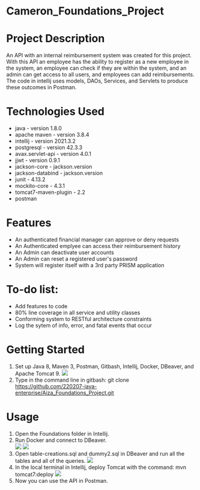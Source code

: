 # Cameron_Foundations_Project

# Project Description
An API with an internal reimbursement system was created for this project. With this API an employee has the ability to register as a new employee in the system, 
an employee can check if they are within the system, and an admin can get access to all users, and employees can add reimbursements. The code in
intellij uses models, DAOs, Services, and Servlets to produce these outcomes in Postman.

# Technologies Used
* java - version 1.8.0
* apache maven - version 3.8.4
* intellij - version 2021.3.2
* postgresql - version 42.3.3<br />
* avax.servlet-api - version 4.0.1<br />
* jjwt - version 0.9.1<br />
* jackson-core - jackson.version<br />
* jackson-databind - jackson.version<br />
* junit - 4.13.2<br />
* mockito-core - 4.3.1<br />
* tomcat7-maven-plugin - 2.2<br />
* postman

# Features

* An authenticated financial manager can approve or deny requests<br />
* An Authenticated emplyee can access their reimbursement history<br />
* An Admin can deactivate user accounts<br />
* An Admin can reset a registered user's password<br />
* System will register itself with a 3rd party PRISM application<br />

# To-do list:

* Add features to code<br />
* 80% line coverage in all service and utility classes<br />
* Conforming system to RESTful architecture constraints<br />
* Log the sytem of info, error, and fatal events that occur<br />

# Getting Started

1. Set up Java 8, Maven 3, Postman, Gitbash, Intellij, Docker, DBeaver, and Apache Tomcat 9.
![](images/environment.PNG)
2. Type in the command line in gitbash: git clone https://github.com/220207-java-enterprise/Aiza_Foundations_Project.git 

# Usage
1. Open the Foundations folder in Intellij.
2. Run Docker and connect to DBeaver. <br />
![](images/DB_not.PNG) 
![](images/DB_yes.PNG)
3.  Open table-creations.sql and dummy2.sql in DBeaver and run all the tables and all of the queries.
![](images/DB_table.PNG)
4. In the local terminal in Intellij, deploy Tomcat with the command: mvn tomcat7:deploy
![](images/Terminal_mvn.PNG)
5. Now you can use the API in Postman.

